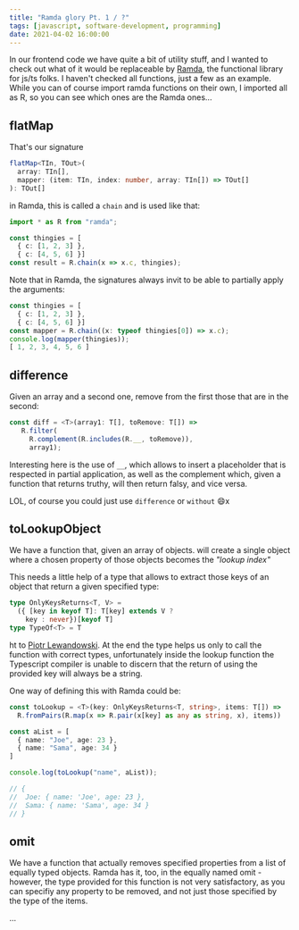 ```yaml
---
title: "Ramda glory Pt. 1 / ?"
tags: [javascript, software-development, programming]
date: 2021-04-02 16:00:00
---
```


In our frontend code we have quite a bit of utility stuff, and I wanted to check out what of it would be replaceable by [Ramda], the functional library for js/ts folks. I haven't checked all functions, just a few as an example. While you can of course import ramda functions on their own, I imported all as R, so you can see which ones are the Ramda ones...

## flatMap

That's our signature

```typescript
flatMap<TIn, TOut>(
  array: TIn[], 
  mapper: (item: TIn, index: number, array: TIn[]) => TOut[]
): TOut[]
```

in Ramda, this is called a `chain` and is used like that:

```typescript
import * as R from "ramda";

const thingies = [
  { c: [1, 2, 3] }, 
  { c: [4, 5, 6] }]
const result = R.chain(x => x.c, thingies);
```

Note that in Ramda, the signatures always invit to be able to partially apply the arguments:

```typescript
const thingies = [
  { c: [1, 2, 3] }, 
  { c: [4, 5, 6] }]
const mapper = R.chain((x: typeof thingies[0]) => x.c);
console.log(mapper(thingies));
[ 1, 2, 3, 4, 5, 6 ]
```

## difference

Given an array and a second one, remove from the first those that are in the second:

```typescript
const diff = <T>(array1: T[], toRemove: T[]) =>
   R.filter(
     R.complement(R.includes(R.__, toRemove)), 
     array1);
```

Interesting here is the use of `__`, which allows to insert a placeholder that is respected in partial application, as well as the complement which, given a function that returns truthy, will then return falsy, and vice versa.

LOL, of course you could just use `difference` or `without` 😄x

## toLookupObject

We have a function that, given an array of objects. will create a single object where a chosen property of those objects becomes the _"lookup index"_

<Info>

This needs a little help of a type that allows to extract those keys of an object that return a given specified type:

```typescript
type OnlyKeysReturns<T, V> = 
  ({ [key in keyof T]: T[key] extends V ? 
    key : never})[keyof T]
type TypeOf<T> = T
```

ht to [Piotr Lewandowski][flagfilter]. At the end the type helps us only to call the function with correct types, unfortunately inside the lookup function the Typescript compiler is unable to discern that the return of using the provided key will always be a string.

</Info>

One way of defining this with Ramda could be:

```typescript
const toLookup = <T>(key: OnlyKeysReturns<T, string>, items: T[]) =>
  R.fromPairs(R.map(x => R.pair(x[key] as any as string, x), items))

const aList = [
  { name: "Joe", age: 23 },
  { name: "Sama", age: 34 }
]

console.log(toLookup("name", aList));

// { 
//  Joe: { name: 'Joe', age: 23 }, 
//  Sama: { name: 'Sama', age: 34 } 
// }
```

## omit

We have a function that actually removes specified properties from a list of equally typed objects. Ramda has it, too, in the equally named omit - however, the type provided for this function is not very satisfactory, as you can specifiy any property to be removed, and not just those specified by the type of the items.

...




[Ramda]: https://ramdajs.com/
[flagfilter]: https://medium.com/dailyjs/typescript-create-a-condition-based-subset-types-9d902cea5b8c